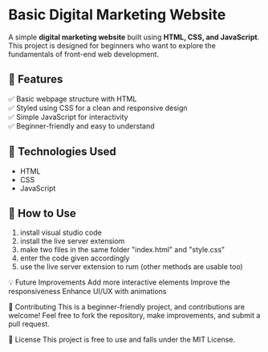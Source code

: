 # Basic Digital Marketing Website  

A simple **digital marketing website** built using **HTML, CSS, and JavaScript**. This project is designed for beginners who want to explore the fundamentals of front-end web development.  

## 🚀 Features  
✅ Basic webpage structure with HTML  
✅ Styled using CSS for a clean and responsive design  
✅ Simple JavaScript for interactivity  
✅ Beginner-friendly and easy to understand  

## 📂 Technologies Used  
- HTML  
- CSS  
- JavaScript    

## 🎯 How to Use  
1. install visual studio code
2. install the live server extensiom
3. make two files in the same folder "index.html" and "style.css"
4. enter the code given accordingly
5. use the live server extension to rum
   (other methods are usable too)

💡 Future Improvements
Add more interactive elements
Improve the responsiveness
Enhance UI/UX with animations

🤝 Contributing
This is a beginner-friendly project, and contributions are welcome! Feel free to fork the repository, make improvements, and submit a pull request.

📜 License
This project is free to use and falls under the MIT License.
